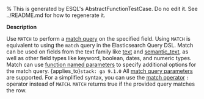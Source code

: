 % This is generated by ESQL's AbstractFunctionTestCase. Do no edit it. See ../README.md for how to regenerate it.

**Description**

Use `MATCH` to perform a [match query](/reference/query-languages/query-dsl/query-dsl-match-query.md) on the specified field. Using `MATCH` is equivalent to using the `match` query in the Elasticsearch Query DSL.  Match can be used on fields from the text family like [text](/reference/elasticsearch/mapping-reference/text.md) and [semantic_text](/reference/elasticsearch/mapping-reference/semantic-text.md), as well as other field types like keyword, boolean, dates, and numeric types.  Match can use [function named parameters](/reference/query-languages/esql/esql-syntax.md#esql-function-named-params) to specify additional options for the match query. {applies_to}`stack: ga 9.1.0` All [match query parameters](/reference/query-languages/query-dsl/query-dsl-match-query.md#match-field-params) are supported.  For a simplified syntax, you can use the [match operator](/reference/query-languages/esql/functions-operators/operators.md#esql-match-operator) `:` operator instead of `MATCH`.  `MATCH` returns true if the provided query matches the row.

